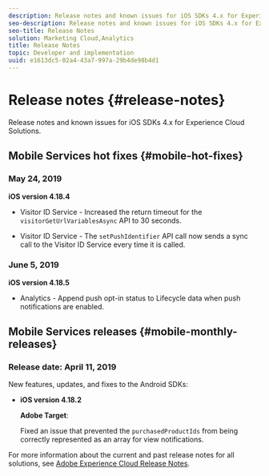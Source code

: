 ```yaml
---
description: Release notes and known issues for iOS SDKs 4.x for Experience Cloud Solutions.
seo-description: Release notes and known issues for iOS SDKs 4.x for Experience Cloud Solutions.
seo-title: Release Notes
solution: Marketing Cloud,Analytics
title: Release Notes
topic: Developer and implementation
uuid: e1613dc5-02a4-43a7-997a-29b4de98b4d1
---
```


# Release notes {#release-notes}

Release notes and known issues for iOS SDKs 4.x for Experience Cloud Solutions.

## Mobile Services hot fixes {#mobile-hot-fixes}

### May 24, 2019

**iOS version 4.18.4**

* Visitor ID Service - Increased the return timeout for the 
`visitorGetUrlVariablesAsync` API to 30 seconds.

* Visitor ID Service - The `setPushIdentifier` API call now sends a sync call to the Visitor ID Service every time it is called. 

### June 5, 2019

**iOS version 4.18.5**

* Analytics - Append push opt-in status to Lifecycle data when push notifications are enabled.

## Mobile Services releases {#mobile-monthly-releases}

### Release date: April 11, 2019

New features, updates, and fixes to the Android SDKs:

* **iOS version 4.18.2**

  **Adobe Target**: 
  
  Fixed an issue that prevented the `purchasedProductIds` from being correctly represented as an array for view notifications.


For more information about the current and past release notes for all solutions, see [Adobe Experience Cloud Release Notes](https://marketing.adobe.com/resources/help/en_US/whatsnew/). 

